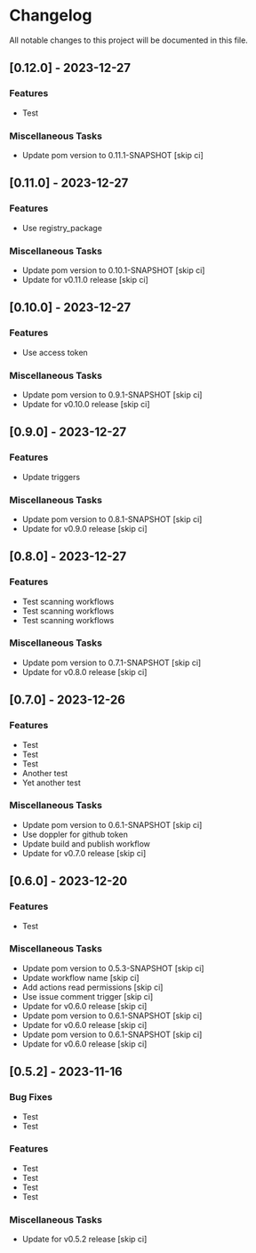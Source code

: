 # Changelog

All notable changes to this project will be documented in this file.

## [0.12.0] - 2023-12-27

### Features

- Test

### Miscellaneous Tasks

- Update pom version to 0.11.1-SNAPSHOT [skip ci]

## [0.11.0] - 2023-12-27

### Features

- Use registry_package

### Miscellaneous Tasks

- Update pom version to 0.10.1-SNAPSHOT [skip ci]
- Update for v0.11.0 release [skip ci]

## [0.10.0] - 2023-12-27

### Features

- Use access token

### Miscellaneous Tasks

- Update pom version to 0.9.1-SNAPSHOT [skip ci]
- Update for v0.10.0 release [skip ci]

## [0.9.0] - 2023-12-27

### Features

- Update triggers

### Miscellaneous Tasks

- Update pom version to 0.8.1-SNAPSHOT [skip ci]
- Update for v0.9.0 release [skip ci]

## [0.8.0] - 2023-12-27

### Features

- Test scanning workflows
- Test scanning workflows
- Test scanning workflows

### Miscellaneous Tasks

- Update pom version to 0.7.1-SNAPSHOT [skip ci]
- Update for v0.8.0 release [skip ci]

## [0.7.0] - 2023-12-26

### Features

- Test
- Test
- Test
- Another test
- Yet another test

### Miscellaneous Tasks

- Update pom version to 0.6.1-SNAPSHOT [skip ci]
- Use doppler for github token
- Update build and publish workflow
- Update for v0.7.0 release [skip ci]

## [0.6.0] - 2023-12-20

### Features

- Test

### Miscellaneous Tasks

- Update pom version to 0.5.3-SNAPSHOT [skip ci]
- Update workflow name [skip ci]
- Add actions read permissions [skip ci]
- Use issue comment trigger [skip ci]
- Update for v0.6.0 release [skip ci]
- Update pom version to 0.6.1-SNAPSHOT [skip ci]
- Update for v0.6.0 release [skip ci]
- Update pom version to 0.6.1-SNAPSHOT [skip ci]
- Update for v0.6.0 release [skip ci]

## [0.5.2] - 2023-11-16

### Bug Fixes

- Test
- Test

### Features

- Test
- Test
- Test
- Test

### Miscellaneous Tasks

- Update for v0.5.2 release [skip ci]

<!-- generated by git-cliff -->

